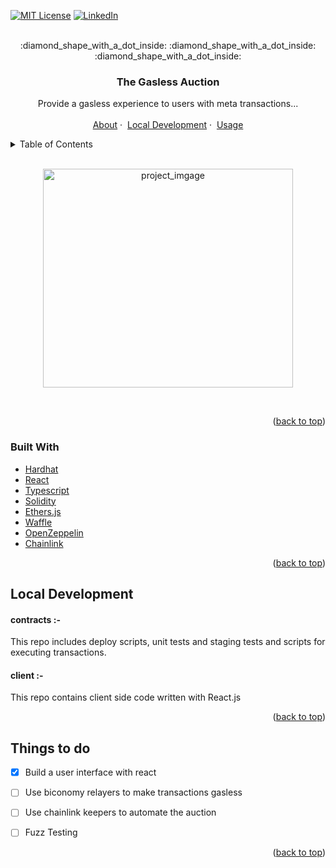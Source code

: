 <div id="top"></div>

<!-- From https://github.com/othneildrew/Best-README-Template -->

[![MIT License][license-shield]][license-url]
[![LinkedIn][linkedin-shield]][linkedin-url]

<!-- PROJECT LOGO -->
<br />
<div align="center">
<!--   <a href="#">
    <img src="https://github.com/othneildrew/Best-README-Template/blob/master/images/logo.png?raw=true" alt="Logo" width="80" height="80">
  </a> -->
  :diamond_shape_with_a_dot_inside: :diamond_shape_with_a_dot_inside: :diamond_shape_with_a_dot_inside:

  <h3 align="center">The Gasless Auction</h3>
  <p align="center">
    Provide a gasless experience to users with meta transactions...
    <br />
    <br />
    <a href="#about-the-project">About</a>
    ·&nbsp;
    <a href="#local-development">Local Development</a>
    ·&nbsp;
    <a href="#usage">Usage</a>
  </p>
</div>



<!-- TABLE OF CONTENTS -->
<details>
  <summary>Table of Contents</summary>
  <ol>
    <li>
      <a href="#built-with">About the Project</a>
      <ul>
        <li><a href="#built-with">Built With</a></li>
      </ul>
    </li>
    <li>
      <a href="#local-development">Local Development</a>
    </li>
    <li><a href="#things-to-do">Things to do</a></li>
  </ol>
</details>



<!-- ABOUT THE PROJECT -->

</br>
<p align="center">
  <img src="https://cdn.pixabay.com/photo/2014/04/03/10/45/hammer-311343_960_720.png" alt="project_imgage" width="400" height="350" style="object-fit:contain;">
</p>
</br>

<p align="right">(<a href="#top">back to top</a>)</p>



### Built With

* [Hardhat](https://hardhat.org/)
* [React](https://reactjs.org/docs/getting-started.html)
* [Typescript](https://www.typescriptlang.org/)
* [Solidity](https://docs.soliditylang.org/en/v0.8.14/)
* [Ethers.js](https://docs.ethers.io/v5/)
* [Waffle](https://ethereum-waffle.readthedocs.io/en/latest/index.html)
* [OpenZeppelin](https://docs.openzeppelin.com/)
* [Chainlink](https://docs.chain.link/)

<p align="right">(<a href="#top">back to top</a>)</p>




<!-- LOCAL DEVELOPMENT -->
## Local Development

#### contracts :-
This repo includes deploy scripts, unit tests and staging tests and scripts for executing transactions.

#### client :-
This repo contains client side code written with React.js
</br>

<p align="right">(<a href="#top">back to top</a>)</p>


<!-- ROADMAP -->
## Things to do

- [x] Build a user interface with react
- [ ] Use biconomy relayers to make transactions gasless
- [ ] Use chainlink keepers to automate the auction
- [ ] Fuzz Testing


<p align="right">(<a href="#top">back to top</a>)</p>



<!-- MARKDOWN LINKS & IMAGES -->
<!-- https://www.markdownguide.org/basic-syntax/#reference-style-links -->
[license-shield]: https://img.shields.io/github/license/othneildrew/Best-README-Template.svg?style=for-the-badge
[license-url]: #
[linkedin-shield]: https://img.shields.io/badge/-LinkedIn-black.svg?style=for-the-badge&logo=linkedin&colorB=555
[linkedin-url]: https://www.linkedin.com/in/akalanka-pathirage/

